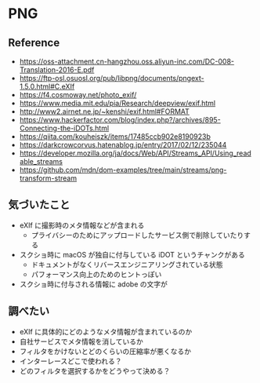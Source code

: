 # PNG

## Reference

- https://oss-attachment.cn-hangzhou.oss.aliyun-inc.com/DC-008-Translation-2016-E.pdf
- https://ftp-osl.osuosl.org/pub/libpng/documents/pngext-1.5.0.html#C.eXIf
- https://f4.cosmoway.net/photo_exif/
- https://www.media.mit.edu/pia/Research/deepview/exif.html
- http://www2.airnet.ne.jp/~kenshi/exif.html#FORMAT
- https://www.hackerfactor.com/blog/index.php?/archives/895-Connecting-the-iDOTs.html
- https://qiita.com/kouheiszk/items/17485ccb902e8190923b
- https://darkcrowcorvus.hatenablog.jp/entry/2017/02/12/235044
- https://developer.mozilla.org/ja/docs/Web/API/Streams_API/Using_readable_streams
- https://github.com/mdn/dom-examples/tree/main/streams/png-transform-stream

## 気づいたこと

- eXIf に撮影時のメタ情報などが含まれる
  - プライバシーのためにアップロードしたサービス側で削除していたりする
- スクショ時に macOS が独自に付与している iDOT というチャンクがある
  - ドキュメントがなくリバースエンジニアリングされている状態
  - パフォーマンス向上のためのヒントっぽい
- スクショ時に付与される情報に adobe の文字が

## 調べたい

- eXIf に具体的にどのようなメタ情報が含まれているのか
- 自社サービスでメタ情報を消しているか
- フィルタをかけないとどのくらいの圧縮率が悪くなるか
- インターレースどこで使われる？
- どのフィルタを選択するかをどうやって決める？
